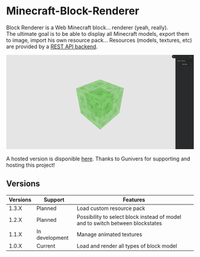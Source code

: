 # Minecraft-Block-Renderer

Block Renderer is a Web Minecraft block... renderer (yeah, really).  
The ultimate goal is to be able to display all Minecraft models, export them to image, import his own resource pack...
Resources (models, textures, etc) are provided by a [REST API backend](https://github.com/theogiraudet/Backend-Block-Renderer).

![](/docs/images/img.png)

A hosted version is disponible [here](https://dispenser.gunivers.net/block-renderer/). Thanks to Gunivers for supporting and hosting this project!

## Versions


|  Versions |    Support     |                                    Features                                    |
|-----------|----------------|--------------------------------------------------------------------------------|
| 1.3.X     | Planned        | Load custom resource pack                                                      |
| 1.2.X     | Planned        | Possibility to select block instead of model and to switch between blockstates |
| 1.1.X     | In development | Manage animated textures                                                       |
| 1.0.X     | Current        | Load and render all types of block model                                       |
